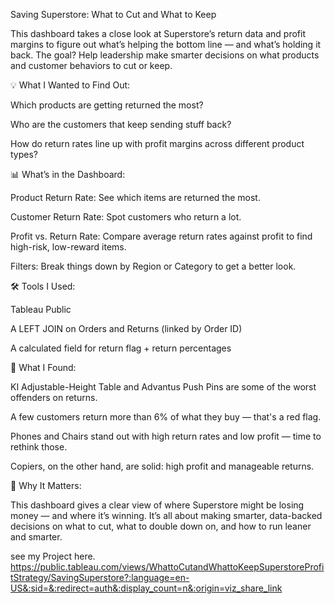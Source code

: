 Saving Superstore: What to Cut and What to Keep

This dashboard takes a close look at Superstore’s return data and profit margins to figure out what’s helping the bottom line — and what’s holding it back. The goal? Help leadership make smarter decisions on what products and customer behaviors to cut or keep.

💡 What I Wanted to Find Out:

Which products are getting returned the most?

Who are the customers that keep sending stuff back?

How do return rates line up with profit margins across different product types?

📊 What’s in the Dashboard:

Product Return Rate: See which items are returned the most.

Customer Return Rate: Spot customers who return a lot.

Profit vs. Return Rate: Compare average return rates against profit to find high-risk, low-reward items.

Filters: Break things down by Region or Category to get a better look.

🛠️ Tools I Used:

Tableau Public

A LEFT JOIN on Orders and Returns (linked by Order ID)

A calculated field for return flag + return percentages

🔎 What I Found:

KI Adjustable-Height Table and Advantus Push Pins are some of the worst offenders on returns.

A few customers return more than 6% of what they buy — that's a red flag.

Phones and Chairs stand out with high return rates and low profit — time to rethink those.

Copiers, on the other hand, are solid: high profit and manageable returns.

📍 Why It Matters:

This dashboard gives a clear view of where Superstore might be losing money — and where it’s winning. It’s all about making smarter, data-backed decisions on what to cut, what to double down on, and how to run leaner and smarter.

see my Project here. https://public.tableau.com/views/WhattoCutandWhattoKeepSuperstoreProfitStrategy/SavingSuperstore?:language=en-US&:sid=&:redirect=auth&:display_count=n&:origin=viz_share_link

